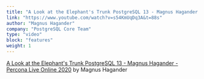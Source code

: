 ```yaml
---
title: "A Look at the Elephant's Trunk PostgreSQL 13 - Magnus Hagander - Percona Live Online 2020"
link: "https://www.youtube.com/watch?v=s54KmUqDq3A&t=88s"
author: "Magnus Hagander"
company: "PostgreSQL Core Team"
type: "video"
block: "features"
weight: 1
---
```


[A Look at the Elephant's Trunk PostgreSQL 13 - Magnus Hagander - Percona Live Online 2020](https://www.youtube.com/watch?v=s54KmUqDq3A&t=88s) by Magnus Hagander